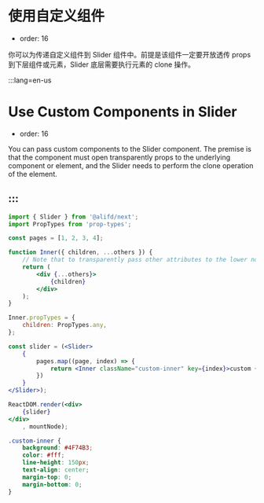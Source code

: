 # 使用自定义组件

- order: 16

你可以为传递自定义组件到 Slider 组件中。前提是该组件一定要开放透传 props 到下层组件或元素，Slider 底层需要执行元素的 clone 操作。

:::lang=en-us
# Use Custom Components in Slider

- order: 16

You can pass custom components to the Slider component. The premise is that the component must open transparently props to the underlying component or element, and the Slider needs to perform the clone operation of the element.

:::
---

````jsx
import { Slider } from '@alifd/next';
import PropTypes from 'prop-types';

const pages = [1, 2, 3, 4];

function Inner({ children, ...others }) {
    // Note that to transparently pass other attributes to the lower node, the Slider needs to perform the element's clone operation.
    return (
        <div {...others}>
            {children}
        </div>
    );
}

Inner.propTypes = {
    children: PropTypes.any,
};

const slider = (<Slider>
    {
        pages.map((page, index) => {
            return <Inner className="custom-inner" key={index}>custom {page}</Inner>;
        })
    }
</Slider>);

ReactDOM.render(<div>
    {slider}
</div>
    , mountNode);
````

````css
.custom-inner {
    background: #4F74B3;
    color: #fff;
    line-height: 150px;
    text-align: center;
    margin-top: 0;
    margin-bottom: 0;
}
````
